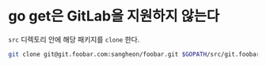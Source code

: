 # go get은 GitLab을 지원하지 않는다

`src` 디렉토리 안에 해당 패키지를 `clone` 한다.

```bash
git clone git@git.foobar.com:sangheon/foobar.git $GOPATH/src/git.foobar.com/sangheon/foobar
```
